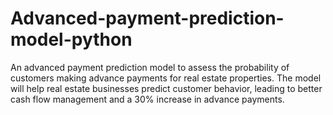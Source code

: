 # Advanced-payment-prediction-model-python
An advanced payment prediction model to assess the probability of customers making advance payments for real estate properties. The model will help real estate businesses predict customer behavior, leading to better cash flow management and a 30% increase in advance payments.
